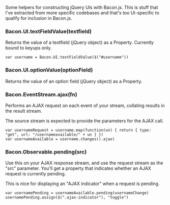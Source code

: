 Some helpers for constructing jQuery UIs with Bacon.js. This is stuff that I've extracted from more specific codebases and that's too UI-specific to qualify for inclusion in Bacon.js.

### Bacon.UI.textFieldValue(textfield)

Returns the value of a textfield (jQuery object) as a Property. Currently bound to keyups only.

    var username = Bacon.UI.textFieldValue($("#username"))

### Bacon.UI.optionValue(optionField)

Returns the value of an option field (jQuery object) as a Property.

### Bacon.EventStream.ajax(fn)

Performs an AJAX request on each event of your stream, collating results in the result stream. 

The source stream is expected to provide the parameters for the AJAX call.

    var usernameRequest = username.map(function(un) { return { type: "get", url: "/usernameavailable/" + un } })
    var usernameAvailable = username.changes().ajax(
    
### Bacon.Observable.pending(src)

Use this on your AJAX response stream, and use the request stream as the "src" parameter. You'll get a property that indicates whether an AJAX request is currently pending.

This is nice for displaying an "AJAX indicator" when a request is pending.

    var usernamePending = usernameAvailable.pending(usernameChange)
    usernamePending.assign($(".ajax-indicator"), "toggle")
